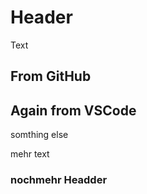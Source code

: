 # Header
Text

## From GitHub


## Again from VSCode

somthing else

mehr text
 ### nochmehr Headder